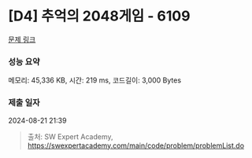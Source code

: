# [D4] 추억의 2048게임 - 6109 

[문제 링크](https://swexpertacademy.com/main/code/problem/problemDetail.do?contestProbId=AWbrg9uabZsDFAWQ) 

### 성능 요약

메모리: 45,336 KB, 시간: 219 ms, 코드길이: 3,000 Bytes

### 제출 일자

2024-08-21 21:39



> 출처: SW Expert Academy, https://swexpertacademy.com/main/code/problem/problemList.do